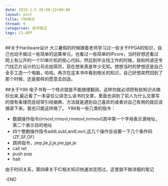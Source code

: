 ```yaml
---
date: 2015-1-5 20:50:12+00:00
layout: post
title: Y86相关
thread: 9
categories: 读书笔记
tags: CS-APP
---
```


##关于Hardware设计
大三暑假的时候跟着老师学习过一些关于FPGA的知识，自己也动手做过一些简单的运算单元，也看过一些简单的IPcore，当时好想还看过网上有公开的一个51单片机的核心代码，然后到毕业找工作的时候，我和阿波还专门找芯片设计的公司去投简历，现在想来真是年少无知。想想当时的梦想还是自己全手工造一个电脑，哈哈。再次在这本书中看到相关的知识，自己好想突然回到了那个时候，还是那样的愿意去创造。

##关于Y86
电子书有一个特点就是不能随便翻阅，这样你就必须把有些知识点摘抄出来,最近看了一本梁任公讲怎么读书的文章，里面也讲到了前人为什么文章写的很有条理而且经常引经据典，方法就是遇到自己喜欢的或者对自己有用的就应该摘录下来。我也只能这样做了。
Y86有一些几类的指令：

- 数据操作指令(irmovl,rrmovl,rmmovl,mrmovl)其中第一个字母表示源地址，第二个表示目的地址
- 四个整数操作指令addl,subl,andl,xorl,这几个操作会设置一下几个条件码(ZF,SF,OF)
- 跳转指令，jmp,jle,jl,je,jne,jge,je
- call ret
- push pop
- halt

由于时间关系，第四章关于IC相关知识快速浏览而过，这里就不做详细的笔记

-END

